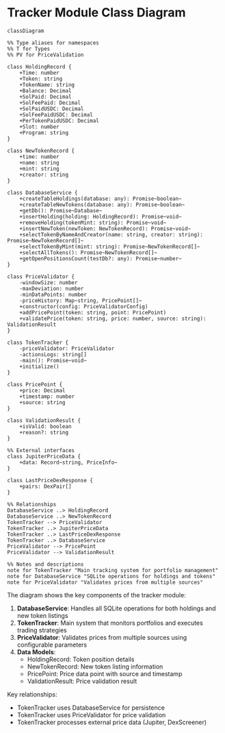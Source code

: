 # Tracker Module Class Diagram

```mermaid
classDiagram

%% Type aliases for namespaces
%% T for Types
%% PV for PriceValidation

class HoldingRecord {
    +Time: number
    +Token: string  
    +TokenName: string
    +Balance: Decimal
    +SolPaid: Decimal
    +SolFeePaid: Decimal
    +SolPaidUSDC: Decimal
    +SolFeePaidUSDC: Decimal
    +PerTokenPaidUSDC: Decimal
    +Slot: number
    +Program: string
}

class NewTokenRecord {
    +time: number
    +name: string
    +mint: string
    +creator: string
}

class DatabaseService {
    +createTableHoldings(database: any): Promise~boolean~
    +createTableNewTokens(database: any): Promise~boolean~
    +getDb(): Promise~Database~
    +insertHolding(holding: HoldingRecord): Promise~void~
    +removeHolding(tokenMint: string): Promise~void~
    +insertNewToken(newToken: NewTokenRecord): Promise~void~
    +selectTokenByNameAndCreator(name: string, creator: string): Promise~NewTokenRecord[]~
    +selectTokenByMint(mint: string): Promise~NewTokenRecord[]~
    +selectAllTokens(): Promise~NewTokenRecord[]~
    +getOpenPositionsCount(testDb?: any): Promise~number~
}

class PriceValidator {
    -windowSize: number
    -maxDeviation: number
    -minDataPoints: number
    -priceHistory: Map~string, PricePoint[]~
    +constructor(config: PriceValidatorConfig)
    +addPricePoint(token: string, point: PricePoint)
    +validatePrice(token: string, price: number, source: string): ValidationResult
}

class TokenTracker {
    -priceValidator: PriceValidator
    -actionsLogs: string[]
    -main(): Promise~void~
    +initialize()
}

class PricePoint {
    +price: Decimal
    +timestamp: number
    +source: string
}

class ValidationResult {
    +isValid: boolean
    +reason?: string
}

%% External interfaces
class JupiterPriceData {
    +data: Record~string, PriceInfo~
}

class LastPriceDexResponse {
    +pairs: DexPair[]
}

%% Relationships
DatabaseService ..> HoldingRecord
DatabaseService ..> NewTokenRecord
TokenTracker --> PriceValidator
TokenTracker ..> JupiterPriceData
TokenTracker ..> LastPriceDexResponse 
TokenTracker ..> DatabaseService
PriceValidator --> PricePoint
PriceValidator --> ValidationResult

%% Notes and descriptions
note for TokenTracker "Main tracking system for portfolio management"
note for DatabaseService "SQLite operations for holdings and tokens"
note for PriceValidator "Validates prices from multiple sources"
```

The diagram shows the key components of the tracker module:

1. **DatabaseService**: Handles all SQLite operations for both holdings and new token listings
2. **TokenTracker**: Main system that monitors portfolios and executes trading strategies
3. **PriceValidator**: Validates prices from multiple sources using configurable parameters
4. **Data Models**: 
   - HoldingRecord: Token position details
   - NewTokenRecord: New token listing information
   - PricePoint: Price data point with source and timestamp
   - ValidationResult: Price validation result

Key relationships:
- TokenTracker uses DatabaseService for persistence
- TokenTracker uses PriceValidator for price validation
- TokenTracker processes external price data (Jupiter, DexScreener)
